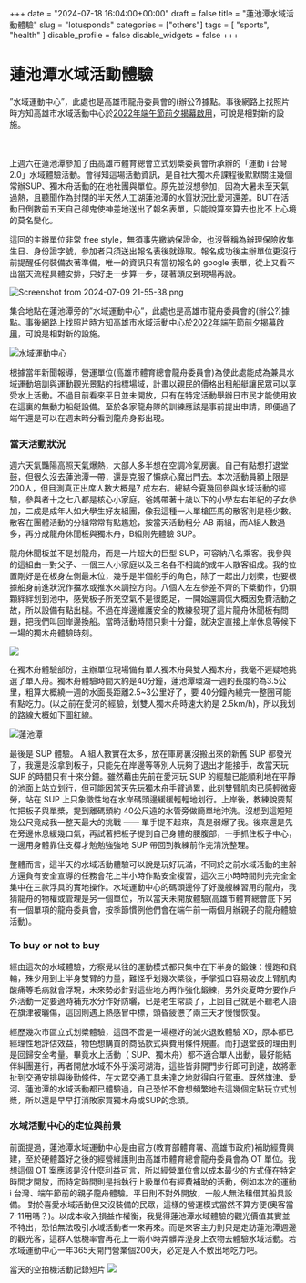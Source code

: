 +++
date = "2024-07-18 16:04:00+00:00"
draft = false
title = "蓮池潭水域活動體驗"
slug = "lotusponds"
categories = ["others"]
tags = [
  "sports",
  "health"
  ]
disable_profile = false
disable_widgets = false
+++

# 蓮池潭水域活動體驗

”水域運動中心”，此處也是高雄市龍舟委員會的(辦公?)據點。事後網路上找照片時方知高雄市水域活動中心於[2022年端午節前夕揭幕啟用](https://udn.com/news/story/7209/6330115)，可說是相對新的設施。

<!--more-->　
上週六在蓮池潭參加了由高雄市體育總會立式划槳委員會所承辦的「運動 i 台灣 2.0」水域體驗活動。會得知這場活動資訊，是自社大獨木舟課程後默默關注幾個常辦SUP、獨木舟活動的在地社團與單位。原先並沒想參加，因為大暑未至天氣過熱，且聽聞作為封閉的半天然人工湖蓮池潭的水質狀況比愛河還差。BUT在活動日倒數前五天自己卻鬼使神差地送出了報名表單，只能說算來算去也比不上心境的莫名變化。

這回的主辦單位非常 free style，無須事先繳納保證金，也沒聲稱為辦理保險收集生日、身份證字號，參加者只須送出報名表後就錄取。報名成功後主辦單位更沒行前提醒任何裝備衣著準備，唯一的資訊只有當初報名的 google 表單，從上又看不出當天流程具體安排，只好走一步算一步，硬著頭皮到現場再說。

![Screenshot from 2024-07-09 21-55-38.png](https://imgur.com/xCtU8S5.png)

集合地點在蓮池潭旁的”水域運動中心”，此處也是高雄市龍舟委員會的(辦公?)據點。事後網路上找照片時方知高雄市水域活動中心於[2022年端午節前夕揭幕啟用](https://udn.com/news/story/7209/6330115)，可說是相對新的設施。

![水域運動中心](https://imgur.com/Sn0d9Fa.jpg)

根據當年新聞報導，營運單位(高雄市體育總會龍舟委員會)為使此處能成為兼具水域運動培訓與運動觀光景點的指標場域，計畫以親民的價格出租船艇讓民眾可以享受水上活動。不過目前看來平日並未開放，只有在特定活動舉辦日市民才能使用放在這裏的無動力船艇設備。至於各家龍舟隊的訓練應該是事前提出申請，即便過了端午還是可以在週末時分看到龍舟身影出現。

### 當天活動狀況
週六天氣豔陽高照天氣爆熱，大部人多半想在空調冷氣房裏。自己有點想打退堂鼓，但很久沒去蓮池潭一帶，還是克服了懶病心魔出門去。本次活動員額上限是 200人，但目測真正出席人數大概是7 成左右。總結今夏幾回參與水域活動的經驗，參與者十之七八都是核心小家庭，爸媽帶著十歳以下的小學左右年紀的子女參加，二成是成年人如大學生好友組團，像我這種一人單槍匹馬的散客則是極少數。散客在團體活動的分組常常有點尷尬，按當天活動粗分 AB 兩組，而A組人數過多，再分成龍舟休聞板與獨木舟，B組則先體驗 SUP。

龍舟休聞板並不是划龍舟，而是一片超大的巨型 SUP，可容納八名乘客。我參與的這組由一對父子、一個三人小家庭以及三名各不相識的成年人散客組成。我的位置剛好是在板身左側最末位，幾乎是半個舵手的角色，除了一起出力划槳，也要根據船身前進狀況作擋水或推水來調控方向。八個人左左參差不齊的下槳動作，仍顆顆絆絆划到池中，感覺板子所充空氣不是很飽足，一開始還調侃大概因免費活動之故，所以設備有點出槌。不過在岸邊維護安全的教練發現了這片龍舟休聞板有問題，把我們叫回岸邊換船。當時活動時間只剩十分鐘，就決定直接上岸休息等候下一場的獨木舟體驗時刻。

![](https://imgur.com/sulYLZE.jpg)

在獨木舟體驗部份，主辦單位現場備有單人獨木舟與雙人獨木舟，我毫不遲疑地挑選了單人舟。獨木舟體驗時間大約是40分鐘，蓮池潭環湖一週的長度約為3.5公里，粗算大概繞一週的水面長距離2.5~3公里好了，要 40分鐘內繞完一整圈可能有點吃力。(以之前在愛河的經驗，划雙人獨木舟時速大約是 2.5km/h)，所以我划的路線大概如下圖紅線。

![蓮池潭](https://imgur.com/ZeQmiHA.png)

最後是 SUP 體驗。 A 組人數實在太多，放在庫房裏沒搬出來的新舊 SUP 都發光了，我還是沒拿到板子，只能先在岸邊等等別人玩夠了退出才能接手，故當天玩 SUP 的時間只有十來分鐘。雖然藉由先前在愛河玩 SUP 的經驗已能順利地在平靜的池面上站立划行，但可能因當天先玩獨木舟手臂過累，此刻雙臂肌肉已感輕微疲勞，站在 SUP 上只象徵性地在水岸碼頭邊緩緩輕輕地划行。上岸後，教練說要幫忙把板子與單槳，提到離碼頭約 40公尺遠的水管旁做簡單地沖洗。沒想到這短短幾公尺竟成我一整天最大的挑戰 —— 單手提不起來，真是弱爆了我。後來還是先在旁邊休息緩幾口氣，再試著把板子提到自己身體的腰腹部，一手抓住板子中心，一邊用身體靠住支橕才勉勉強強地 SUP 帶回到教練前作完清洗整理。 

整體而言，這半天的水域活動體驗可以說是玩好玩滿，不同於之前水域活動的主辦方還負有安全宣導的任務會花上半小時作點安全複習，這次三小時時間則完完全全集中在三款浮具的實地操作。水域運動中心的碼頭邊停了好幾艘練習用的龍舟，我猜龍舟的物權或管理是另一個單位，所以當天未開放體驗(高雄市體育總會底下另有一個單項的龍舟委員會，按季節慣例他們會在端午前一兩個月辦親子的龍舟體驗活動)。

### To buy or not to buy
經由這次的水域體驗，方察覺以往的運動模式都只集中在下半身的鍛鍊：慢跑和飛輪，殊少用到上半身雙臂的力量，難怪乎划幾次槳後，手掌弧口容易破皮上臂肌肉酸痛等毛病就會浮現，未來勢必針對這些地方再作強化鍛練，另外炎夏時分要作戶外活動一定要適時補充水分作好防曬，已是老生常談了，上回自己就是不聽老人語在旗津被曬傷，這回則遇上熱感冒中標，頭昏疲憊了兩三天才慢慢恢復。

經歷幾次市區立式划槳體驗，這回不啻是一場極好的滅火退敗體驗 XD，𠩤本都已經理性地評估效益，物色想購買的商品款式與費用條件規畫。而打退堂鼓的理由則是回歸安全考量。畢竟水上活動（ SUP、獨木舟）都不適合單人出動，最好能結伴糾團進行，再者開放水域不外乎溪河湖海，這些皆非開門步行即可到達，故將牽扯到交通安排與後勤條件，在大眾交通工具未達之地就得自行駕車。既然旗津、愛河、蓮池潭的水域活動都已體驗過，自己恐怕不會想頻繁地去這幾個定點玩立式划槳，所以還是早早打消敗家買獨木舟或SUP的念頭。

### 水域活動中心的定位與前景
前面提過，蓮池潭水域運動中心是由官方(教育部體育署、高雄市政府)補助經費興建，至於硬體蓋好之後的經營維護則由高雄市體育總會龍舟委員會為 OT 單位。我想這個 OT 案應該是沒什麼利益可言，所以經營單位會以成本最少的方式僅在特定時間才開放，而特定時間則是指執行上級單位有經費補助的活動，例如本次的運動 i 台灣、端午節前的親子龍舟體驗。平日則不對外開放，一般人無法租借其船具設備。 對於喜愛水域活動但又沒裝備的民眾，這樣的營運模式當然不算方便(奧客當7-11用嗎？)。以成本收入損益作權衡，我覺得蓮池潭水域體驗的觀光價值其實並不特出，恐怕無法吸引水域活動者一來再來。而是來客主力則只是走訪蓮池潭週邊的觀光客，這群人低機率會再花上一兩小時弄髒弄溼身上衣物去體驗水域活動。若水域運動中心一年365天開門營業個200天，必定是入不敷出地吃力吧。

當天的空拍機活動記錄短片
[![](https://imgur.com/VZBOTG1.png)](https://www.youtube.com/watch?v=wQJQOWrAQ08)
